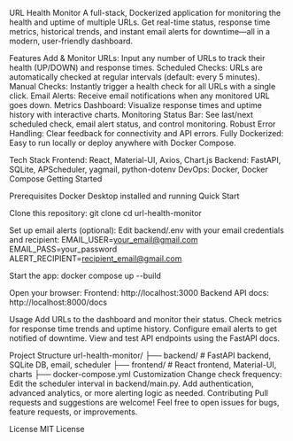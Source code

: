 
URL Health Monitor
A full-stack, Dockerized application for monitoring the health and uptime of multiple URLs. Get real-time status, response time metrics, historical trends, and instant email alerts for downtime—all in a modern, user-friendly dashboard.

Features
Add & Monitor URLs: Input any number of URLs to track their health (UP/DOWN) and response times.
Scheduled Checks: URLs are automatically checked at regular intervals (default: every 5 minutes).
Manual Checks: Instantly trigger a health check for all URLs with a single click.
Email Alerts: Receive email notifications when any monitored URL goes down.
Metrics Dashboard: Visualize response times and uptime history with interactive charts.
Monitoring Status Bar: See last/next scheduled check, email alert status, and control monitoring.
Robust Error Handling: Clear feedback for connectivity and API errors.
Fully Dockerized: Easy to run locally or deploy anywhere with Docker Compose.

Tech Stack
Frontend: React, Material-UI, Axios, Chart.js
Backend: FastAPI, SQLite, APScheduler, yagmail, python-dotenv
DevOps: Docker, Docker Compose
Getting Started

Prerequisites
Docker Desktop installed and running
Quick Start

Clone this repository:
git clone <your-repo-url>
cd url-health-monitor

Set up email alerts (optional):
Edit backend/.env with your email credentials and recipient:
EMAIL_USER=your_email@gmail.com
EMAIL_PASS=your_password
ALERT_RECIPIENT=recipient_email@gmail.com

Start the app:
docker compose up --build


Open your browser:
Frontend: http://localhost:3000
Backend API docs: http://localhost:8000/docs


Usage
Add URLs to the dashboard and monitor their status.
Check metrics for response time trends and uptime history.
Configure email alerts to get notified of downtime.
View and test API endpoints using the FastAPI docs.


Project Structure
url-health-monitor/
├── backend/      # FastAPI backend, SQLite DB, email, scheduler
├── frontend/     # React frontend, Material-UI, charts
├── docker-compose.yml
Customization
Change check frequency: Edit the scheduler interval in backend/main.py.
Add authentication, advanced analytics, or more alerting logic as needed.
Contributing
Pull requests and suggestions are welcome!
Feel free to open issues for bugs, feature requests, or improvements.

License
MIT License
